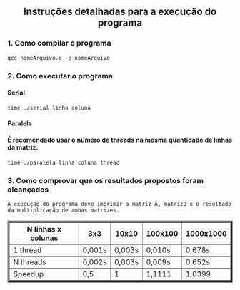 <html>

<body> 

<h2 align="center">Instruções detalhadas para a execução do programa</h2>

<h3> 1. Como compilar o programa</h3>

```
gcc nomeArquivo.c -o nomeArquivo
```

<h3> 2. Como executar o programa</h3>

<h4>Serial</h4>

```
time ./serial linha coluna
```

<h4>Paralela</h4>

<h4>É recomendado usar o número de threads na mesma quantidade de linhas da matriz.</h4>

```
time ./paralela linha coluna thread
```

<h3> 3. Como comprovar que os resultados propostos foram alcançados</h3>

```
A execução do programa deve imprimir a matriz A, matrizB e o resultado da multiplicação de ambas matrizes. 
```

<table border="4", style="width:100%", align="center">
    <tr>
        <th>N linhas x colunas</th>
        <th>3x3</th>
        <th>10x10</th>
        <th>100x100</th>
        <th>1000x1000</th>
    </tr>
    <tr>
        <td>1 thread</td>
        <td>0,001s</td>
        <td>0,003s</td>
        <td>0,010s</td>
        <td>0,678s</td>
    </tr>
    <tr>
        <td>N threads</td>
        <td>0,002s</td>
        <td>0,003s</td>
        <td>0,009s</td>
        <td>0,652s</td>
    </tr>
    <tr>
        <td>Speedup</td>
        <td>0,5</td>
        <td>1</td>
        <td>1,1111</td>
        <td>1,0399</td>
    </tr>
</table>

</body>
</html>
